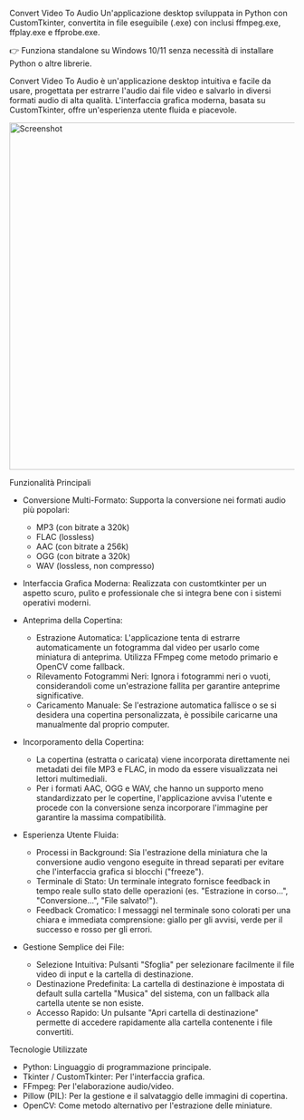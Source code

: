 Convert Video To Audio
  Un'applicazione desktop sviluppata in Python con CustomTkinter, convertita in file 
  eseguibile (.exe) con inclusi ffmpeg.exe, ffplay.exe e ffprobe.exe.
  
  👉 Funziona standalone su Windows 10/11 senza necessità di installare Python o altre librerie.
  
  Convert Video To Audio è un'applicazione desktop intuitiva e facile da usare, progettata per estrarre l'audio dai file video e salvarlo in diversi formati audio di
  alta qualità. L'interfaccia grafica moderna, basata su CustomTkinter, offre un'esperienza utente fluida e piacevole.
  
<img width="800" height="613" alt="Screenshot" src="https://github.com/user-attachments/assets/7f62af86-68c8-46aa-b6a7-aa9c3274c27f" />

  Funzionalità Principali

   - Conversione Multi-Formato: Supporta la conversione nei formati audio più popolari:
       - MP3 (con bitrate a 320k)
       - FLAC (lossless)
       - AAC (con bitrate a 256k)
       - OGG (con bitrate a 320k)
       - WAV (lossless, non compresso)

   - Interfaccia Grafica Moderna: Realizzata con customtkinter per un aspetto scuro, pulito e professionale che si integra bene con i sistemi operativi moderni.

   - Anteprima della Copertina:
       - Estrazione Automatica: L'applicazione tenta di estrarre automaticamente un fotogramma dal video per usarlo come miniatura di anteprima. Utilizza FFmpeg come
         metodo primario e OpenCV come fallback.
       - Rilevamento Fotogrammi Neri: Ignora i fotogrammi neri o vuoti, considerandoli come un'estrazione fallita per garantire anteprime significative.
       - Caricamento Manuale: Se l'estrazione automatica fallisce o se si desidera una copertina personalizzata, è possibile caricarne una manualmente dal proprio
         computer.

   - Incorporamento della Copertina:
       - La copertina (estratta o caricata) viene incorporata direttamente nei metadati dei file MP3 e FLAC, in modo da essere visualizzata nei lettori multimediali.
       - Per i formati AAC, OGG e WAV, che hanno un supporto meno standardizzato per le copertine, l'applicazione avvisa l'utente e procede con la conversione senza
         incorporare l'immagine per garantire la massima compatibilità.

   - Esperienza Utente Fluida:
       - Processi in Background: Sia l'estrazione della miniatura che la conversione audio vengono eseguite in thread separati per evitare che l'interfaccia grafica si
         blocchi ("freeze").
       - Terminale di Stato: Un terminale integrato fornisce feedback in tempo reale sullo stato delle operazioni (es. "Estrazione in corso...", "Conversione...", "File
         salvato!").
       - Feedback Cromatico: I messaggi nel terminale sono colorati per una chiara e immediata comprensione: giallo per gli avvisi, verde per il successo e rosso per gli
         errori.

   - Gestione Semplice dei File:
       - Selezione Intuitiva: Pulsanti "Sfoglia" per selezionare facilmente il file video di input e la cartella di destinazione.
       - Destinazione Predefinita: La cartella di destinazione è impostata di default sulla cartella "Musica" del sistema, con un fallback alla cartella utente se non
         esiste.
       - Accesso Rapido: Un pulsante "Apri cartella di destinazione" permette di accedere rapidamente alla cartella contenente i file convertiti.

 Tecnologie Utilizzate

   - Python: Linguaggio di programmazione principale.
   - Tkinter / CustomTkinter: Per l'interfaccia grafica.
   - FFmpeg: Per l'elaborazione audio/video.
   - Pillow (PIL): Per la gestione e il salvataggio delle immagini di copertina.
   - OpenCV: Come metodo alternativo per l'estrazione delle miniature.
